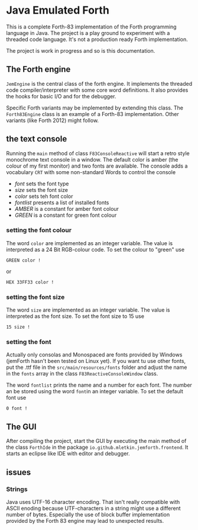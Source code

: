 # Java Emulated Forth

This is a complete Forth-83 implementation of the Forth programming language in Java.
The project is a play ground to experiment with a threaded code language.
It's not a production ready Forth implementation.

The project is work in progress and so is this documentation.

## The Forth engine
```JemEngine``` is the central class of the forth engine.
It implements the threaded code compiler/interpreter with some core word definitions.
It also provides the hooks for basic I/O and for the debugger.

Specific Forth variants may be implemented by extending this class.
The ```Forth83Engine``` class is an example of a Forth-83 implementation.
Other variants (like Forth 2012) might follow.


## the text console
Running the ```main``` method of class ```F83ConsoleReactive``` will start a retro style monochrome text console in a window.
The default color is amber (the colour of my first monitor) and two fonts are available.
The console adds a vocabulary ```CRT``` with some non-standard Words to control the console
- *font* sets the font type
- *size* sets the font size 
- *color* sets teh font color
- *fontlist* presents a list of installed fonts
- *AMBER* is a constant for amber font colour
- *GREEN* is a constant for green font colour

### setting the font colour
The word ```color``` are implemented as an integer variable.
The value is interpreted as a 24 Bit RGB-colour code.
To set the colour to "green" use
```
GREEN color !
```
or
```
HEX 33FF33 color !
```
### setting the font size
The word ```size``` are implemented as an integer variable.
The value is interpreted as the font size.
To set the font size to 15 use
```
15 size !
```
### setting the font
Actually only consolas and Monospaced are fonts provided by Windows (jemForth hasn't been tested on Linux yet).
If you want tu use other fonts, put the .ttf file in the ```src/main/resources/fonts``` folder and adjust the name
in the ```fonts``` array in the class ```F83ReactiveConsoleWindow``` class.

The word ```fontlist``` prints the name and a number for each font.
The number an be stored using the word ```font```in an integer variable.
To set the default font use
```
0 font !
```
## The GUI
After compiling the project, start the GUI by executing the main method
of the class ```ForthIde``` in the package ```io.github.mletkin.jemforth.frontend```.
It starts an eclipse like IDE with editor and debugger.

## issues

### Strings
Java uses UTF-16 character encoding. That isn't really compatible with ASCII enoding
because UTF-characters in a string might use a different number of bytes.
Especially the use of block buffer implementation provided by the Forth 83 engine may lead to
unexpected results.
